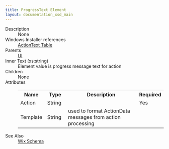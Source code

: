 ```yaml
---
title: ProgressText Element
layout: documentation_xsd_main
---
```

<dl>
  <dt>Description</dt>
  <dd>None</dd>
  <dt>Windows Installer references</dt>
  <dd>
    <a href="http://msdn.microsoft.com/library/aa367516.aspx" target="_blank">ActionText Table</a>
  </dd>
  <dt>Parents</dt>
  <dd>
    <a href="../wix/ui">UI</a>
  </dd>
  <dt>Inner Text (xs:string)</dt>
  <dd>Element value is progress message text for action</dd>
  <dt>Children</dt>
  <dd>None</dd>
  <dt>Attributes</dt>
  <dd>
    <table cellspacing="0" cellpadding="0" class="schema">
      <tr>
        <th width="15%">Name</th>
        <th width="15%">Type</th>
        <th width="65%">Description</th>
        <th width="15%">Required</th>
      </tr>
      <tr>
        <td>Action</td>
        <td>String</td>
        <td>&nbsp;</td>
        <td>Yes</td>
      </tr>
      <tr>
        <td>Template</td>
        <td>String</td>
        <td>used to format ActionData messages from action processing</td>
        <td>&nbsp;</td>
      </tr>
    </table>
  </dd>
  <dt>See Also</dt>
  <dd>
    <a href="../wix">Wix Schema</a>
  </dd>
</dl>
